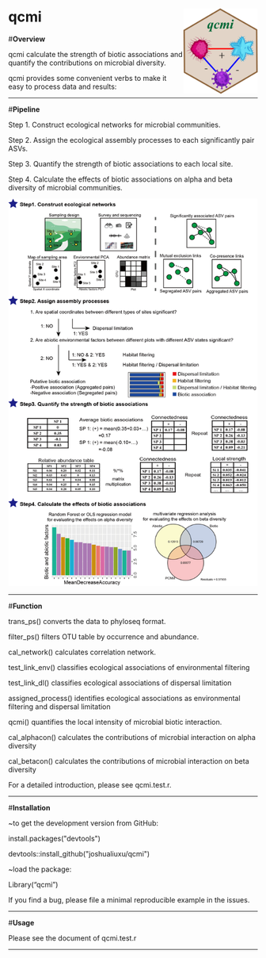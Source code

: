 # qcmi <a href="https://github.com/joshualiuxu/qcmi/blob/main/qcmi.test.r/"><img src="https://github.com/joshualiuxu/qcmi/blob/main/data/fig.jpg" width=150 align="right" ></a>


#**Overview**

qcmi calculate the strength of biotic associations and quantify the contributions on microbial diversity. 

qcmi provides some convenient verbs to make it easy to process data and results:

****
#**Pipeline**

Step 1. Construct ecological networks for microbial communities. 

Step 2. Assign the ecological assembly processes to each significantly pair ASVs. 

Step 3. Quantify the strength of biotic associations to each local site. 

Step 4. Calculate the effects of biotic associations on alpha and beta diversity of microbial communities.


![image]( https://github.com/joshualiuxu/qcmi/blob/main/data/Figure1.jpg)
****

#**Function**

trans_ps() converts the data to phyloseq format.

filter_ps() filters OTU table by occurrence and abundance.

cal_network() calculates correlation network.

test_link_env() classifies ecological associations of environmental filtering

test_link_dl() classifies ecological associations of dispersal limitation

assigned_process() identifies ecological associations as environmental filtering and dispersal limitation

qcmi() quantifies the local intensity of microbial biotic interaction.

cal_alphacon() calculates the contributions of microbial interaction on alpha diversity

cal_betacon() calculates the contributions of microbial interaction on beta diversity

For a detailed introduction, please see qcmi.test.r.

****

#**Installation**

~to get the development version from GitHub:

install.packages("devtools")

devtools::install_github("joshualiuxu/qcmi")

~load the package:

Library(“qcmi”)


If you find a bug, please file a minimal reproducible example in the issues.

****

#**Usage**

Please see the document of qcmi.test.r

****

